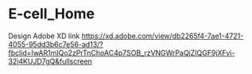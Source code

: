 # E-cell_Home
Design Adobe XD link
https://xd.adobe.com/view/db2265f4-7ae1-4721-4055-95dd3b6c7e56-ad13/?fbclid=IwAR1mIQo2zPrTnChoAC4p7SOB_rzVNGWrPaQjZIQGF9jXFvi-32j4KUJD7gQ&fullscreen
